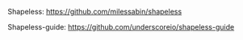 Shapeless: https://github.com/milessabin/shapeless

Shapeless-guide: https://github.com/underscoreio/shapeless-guide